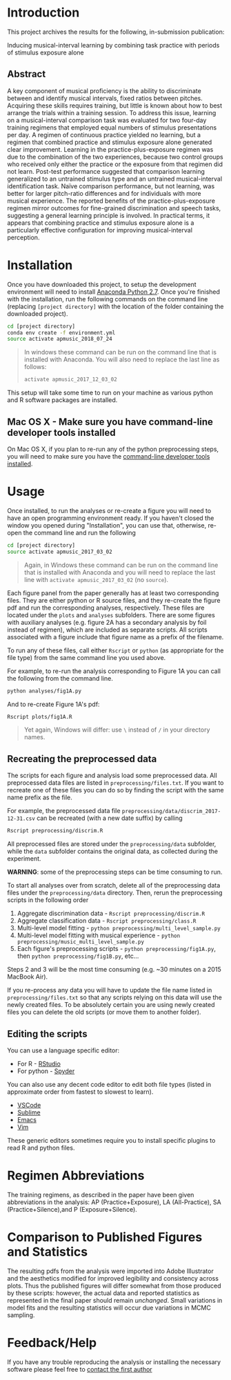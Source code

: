 # Introduction

This project archives the results for the following, in-submission publication:

Inducing musical-interval learning by combining task practice with periods of
stimulus exposure alone

## Abstract

A key component of musical proficiency is the ability to discriminate between
and identify musical intervals, fixed ratios between pitches. Acquiring these
skills requires training, but little is known about how to best arrange the
trials within a training session. To address this issue, learning on a
musical-interval comparison task was evaluated for two four-day training
regimens that employed equal numbers of stimulus presentations per day.  A
regimen of continuous practice yielded no learning, but a regimen that combined
practice and stimulus exposure alone generated clear improvement. Learning in
the practice-plus-exposure regimen was due to the combination of the two
experiences, because two control groups who received only either the practice
or the exposure from that regimen did not learn. Post-test performance
suggested that comparison learning generalized to an untrained stimulus type
and an untrained musical-interval identification task. Naïve comparison
performance, but not learning, was better for larger pitch-ratio differences
and for individuals with more musical experience. The reported benefits of the
practice-plus-exposure regimen mirror outcomes for fine-grained discrimination
and speech tasks, suggesting a general learning principle is involved. In
practical terms, it appears that combining practice and stimulus exposure alone
is a particularly effective configuration for improving musical-interval
perception.

# Installation

Once you have downloaded this project, to setup the development environment
will need to install [Anaconda Python 2.7](https://www.anaconda.com/download/).
Once you're finished with the installation, run the following commands on the
command line (replacing `[project directory]` with the location of the folder
containing the downloaded project).

```sh
cd [project directory]
conda env create -f environment.yml
source activate apmusic_2018_07_24
```

> In windows these command can be run on the command line that is 
> installed with Anaconda. You will also need to replace the last line
> as follows:
> ```sh
> activate apmusic_2017_12_03_02
> ```

This setup will take some time to run on your machine as various python and R
software packages are installed.

## Mac OS X - Make sure you have command-line developer tools installed

On Mac OS X, if you plan to re-run any of the python preprocessing steps, you
will need to make sure you have the [command-line developer tools
installed](http://osxdaily.com/2014/02/12/install-command-line-tools-mac-os-x/).

# Usage

Once installed, to run the analyses or re-create a figure you will need to have
an open programming environment ready. If you haven't closed the window you
opened during "Installation", you can use that, otherwise, re-open the command
line and run the following

```sh
cd [project directory]
source activate apmusic_2017_03_02
```

> Again, in Windows these command can be run on the command line that is 
> installed with Anaconda and you will need to replace the last line
> with `activate apmusic_2017_03_02` (no `source`).

Each figure panel from the paper generally has at least two corresponding
files. They are either python or R source files, and they re-create the figure
pdf and run the corresponding analyses, respectively. These files are located
under the `plots` and `analyses` subfolders. There are some figures with
auxiliary analyses (e.g. figure 2A has a secondary analysis by foil instead of
regimen), which are included as separate scripts. All scripts associated with a
figure include that figure name as a prefix of the filename.
 
To run any of these files, call either `Rscript` or `python` (as appropriate for
the file type) from the same command line you used above.

For example, to re-run the analysis corresponding to Figure 1A you can call the
following from the command line.

```sh
python analyses/fig1A.py
```

And to re-create Figure 1A's pdf:

```sh
Rscript plots/fig1A.R
```

> Yet again, Windows will differ: use `\` instead of `/` in your directory names.

## Recreating the preprocessed data

The scripts for each figure and analysis load some preprocessed data. All
preprocessed data files are listed in `preprocessing/files.txt`. If you want to
recreate one of these files you can do so by finding the script with the same
name prefix as the file.

For example, the preprocessed data file
`preprocessing/data/discrim_2017-12-31.csv` can be recreated (with a new date
suffix) by calling

```sh
Rscript preprocessing/discrim.R
```

All preprocessed files are stored under the `preprocessing/data` subfolder,
while the `data` subfolder contains the original data, as collected during the
experiment.

**WARNING**: some of the preprocessing steps can be time consuming to run. 

To start all analyses over from scratch, delete all of the preprocessing
data files under the `preprocessing/data` directory. Then, rerun the
preprocessing scripts in the following order

1. Aggregate discrimination data - `Rscript preprocessing/discrim.R`
2. Aggregate classification data - `Rscript preprocessing/class.R`
3. Multi-level model fitting - `python preprocessing/multi_level_sample.py` 
4. Multi-level model fitting with musical experience - `python
   preprocessing/music_multi_level_sample.py` 
5. Each figure's preprocessing scripts - `python preprocessing/fig1A.py`, then
   `python preprocessing/fig1B.py`, etc...

Steps 2 and 3 will be the most time consuming (e.g. ~30 minutes on a 2015
MacBook Air).

If you re-process any data you will have to update the file name listed in
`preprocessing/files.txt` so that any scripts relying on this data will use the
newly created files. To be absolutely certain you are using newly created files
you can delete the old scripts (or move them to another folder).

## Editing the scripts

You can use a language specific editor:

* For R - [RStudio](https://www.rstudio.com/)
* For python - [Spyder](https://pythonhosted.org/spyder/index.html)

You can also use any decent code editor to edit both file types (listed in
approximate order from fastest to slowest to learn).

* [VSCode](https://code.visualstudio.com/)
* [Sublime](https://www.sublimetext.com/)
* [Emacs](https://www.gnu.org/software/emacs/)
* [Vim](http://www.vim.org/)

These generic editors sometimes require you to install specific plugins to read
R and python files.

# Regimen Abbreviations

The training regimens, as described in the paper have been given abbreviations
in the analysis: AP (Practice+Exposure), LA (All-Practice), SA
(Practice+Silence),and P (Exposure+Silence).

# Comparison to Published Figures and Statistics

The resulting pdfs from the analysis were imported into Adobe Illustrator and
the aesthetics modified for improved legibility and consistency across plots.
Thus the published figures will differ somewhat from those produced by these
scripts: however, the actual data and reported statistics as represented in the
final paper should remain *unchanged*. Small variations in model fits and the
resulting statistics will occur due variations in  MCMC sampling.  

# Feedback/Help

If you have any trouble reproducing the analysis or installing the necessary
software please feel free to [contact the first
author](david.frank.little@gmail.com)

